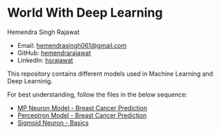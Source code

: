 # World With Deep Learning

Hemendra Singh Rajawat
* Email: [hemendrasingh061@gmail.com](mailto:hemendrasingh061@gmail.com)
* GitHub: [hemendrarajawat](https://github.com/hemendrarajawat)
* LinkedIn: [hsrajawat](https://www.linkedin.com/in/hsrajawat)

This repository contains different models used in Machine Learning and Deep Learninig.

For best understanding, follow the files in the below sequence:

* [MP Neuron Model - Breast Cancer Prediction](https://github.com/hemendrarajawat/World-With-Deep-Learning/blob/master/MP%20Neuron%20Model%20-%20Breast%20Cancer%20Prediction.ipynb)
* [Perceptron Model - Breast Cancer Prediction](https://github.com/hemendrarajawat/World-With-Deep-Learning/blob/master/Perceptron%20Model%20-%20Breast%20Cancer%20Prediction.ipynb)
* [Sigmoid Neuron - Basics](https://github.com/hemendrarajawat/World-With-Deep-Learning/blob/master/Sigmoid%20Neuron%20-%20Basics.ipynb)